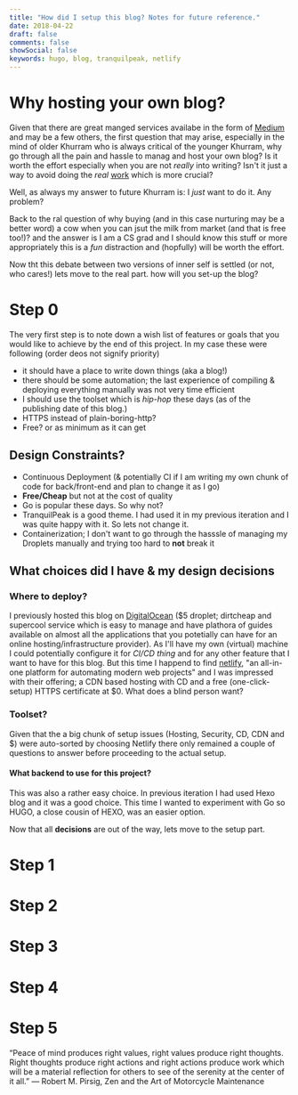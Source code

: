 ```yaml
---
title: "How did I setup this blog? Notes for future reference."
date: 2018-04-22
draft: false
comments: false
showSocial: false
keywords: hugo, blog, tranquilpeak, netlify
---
```


<!-- toc -->

# Why hosting your own blog?
Given that there are great manged services availabe in the form of [Medium](medium.com) and may be a few others, the first question that may arise, especially in the mind of older Khurram who is always critical of the younger Khurram, why go through all the pain and hassle to manag and host your own blog? Is it worth the effort especially when you are not *really* into writing? Isn't it just a way to avoid doing the *real* [work](hazen.ai) which is more crucial? 

Well, as always my answer to future Khurram is: I *just* want to do it. Any problem? 

Back to the ral question of why buying (and in this case nurturing may be a better word) a cow when you can jsut the milk from market (and that is free too!)? and the answer is I am a CS grad and I should know this stuff or more appropriately this is a *fun* distraction and (hopfully) will be worth the effort.

Now tht this debate between two versions of inner self is settled (or not, who cares!) lets move to the real part. how will you set-up the blog?


# Step 0

The very first step is to note down a wish list of features or goals that you would like to achieve by the end of this project. In my case these were following (order deos not signify priority)

- it should have a place to write down things (aka a blog!)
- there should be some automation; the last experience of compiling & deploying everything manually was not very time efficient
- I should use the toolset which is *hip-hop* these days (as of the publishing date of this blog.)
- HTTPS instead of plain-boring-http?
- Free? or as minimum as it can get


## Design Constraints?

- Continuous Deployment (& potentially CI if I am writing my own chunk of code for back/front-end and plan to change it as I go)
- **Free/Cheap** but not at the cost of quality 
- Go is popular these days. So why not?
- TranquilPeak is a good theme. I had used it in my previous iteration and I was quite happy with it. So lets not change it.
- Containerization; I don't want to go through the hasssle of managing my Droplets manually and trying too hard to **not** break it


## What choices did I have & my design decisions 


### Where to deploy?
I previously hosted this blog on [DigitalOcean](digitalocean.com) ($5 droplet; dirtcheap and supercool service which is easy to manage and have plathora of guides available on almost all the applications that you potetially can have for an online hosting/infrastructure provider). As I'll have my own (virtual) machine I could potentially configure it for *CI/CD thing* and for any other feature that I want to have for this blog. But this time I happend to find [netlify](netlify.com), "an all-in-one platform for automating modern web projects" and I was impressed with their offering; a CDN based hosting with CD and a free (one-click-setup) HTTPS certificate at $0. What does a blind person want?


### Toolset?
Given that the a big chunk of setup issues (Hosting, Security, CD, CDN and $) were auto-sorted by choosing Netlify there only remained a couple of questions to answer before proceeding to the actual setup. 
#### What backend to use for this project?
This was also a rather easy choice. In previous iteration I had used Hexo blog and it was a good choice. This time I wanted to experiment with Go so HUGO, a close cousin of HEXO, was an easier option.


Now that all **decisions** are out of the way, lets move to the setup part.

# Step 1
# Step 2
# Step 3
# Step 4
# Step 5


“Peace of mind produces right values, right values produce right thoughts. Right thoughts produce right actions and right actions produce work which will be a material reflection for others to see of the serenity at the center of it all.”
― Robert M. Pirsig, Zen and the Art of Motorcycle Maintenance